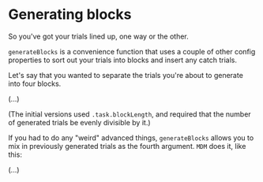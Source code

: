 # Generating blocks
So you've got your trials lined up, one way or the other.

`generateBlocks` is a convenience function that uses a couple of other config properties to sort out your trials into blocks and insert any catch trials.

Let's say that you wanted to separate the trials you're about to generate into four blocks.

(...)

(The initial versions used `.task.blockLength`, and required that the number of generated trials be evenly divisible by it.)

If you had to do any "weird" advanced things, `generateBlocks` allows you to mix in previously generated trials as the fourth argument. `MDM` does it, like this:

(...)